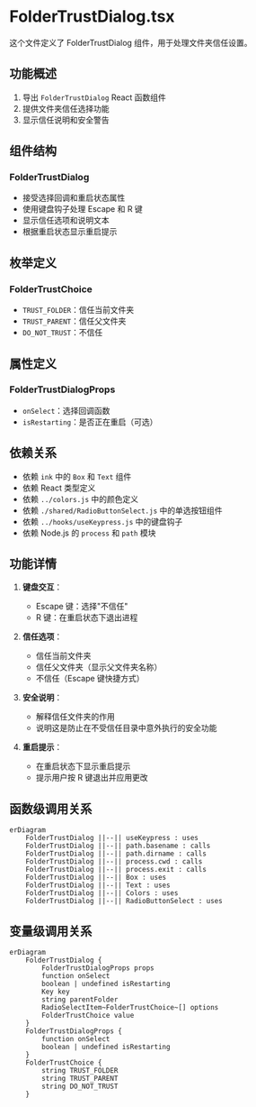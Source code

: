 # FolderTrustDialog.tsx

这个文件定义了 FolderTrustDialog 组件，用于处理文件夹信任设置。

## 功能概述

1. 导出 `FolderTrustDialog` React 函数组件
2. 提供文件夹信任选择功能
3. 显示信任说明和安全警告

## 组件结构

### FolderTrustDialog
- 接受选择回调和重启状态属性
- 使用键盘钩子处理 Escape 和 R 键
- 显示信任选项和说明文本
- 根据重启状态显示重启提示

## 枚举定义

### FolderTrustChoice
- `TRUST_FOLDER`：信任当前文件夹
- `TRUST_PARENT`：信任父文件夹
- `DO_NOT_TRUST`：不信任

## 属性定义

### FolderTrustDialogProps
- `onSelect`：选择回调函数
- `isRestarting`：是否正在重启（可选）

## 依赖关系

- 依赖 `ink` 中的 `Box` 和 `Text` 组件
- 依赖 React 类型定义
- 依赖 `../colors.js` 中的颜色定义
- 依赖 `./shared/RadioButtonSelect.js` 中的单选按钮组件
- 依赖 `../hooks/useKeypress.js` 中的键盘钩子
- 依赖 Node.js 的 `process` 和 `path` 模块

## 功能详情

1. **键盘交互**：
   - Escape 键：选择"不信任"
   - R 键：在重启状态下退出进程

2. **信任选项**：
   - 信任当前文件夹
   - 信任父文件夹（显示父文件夹名称）
   - 不信任（Escape 键快捷方式）

3. **安全说明**：
   - 解释信任文件夹的作用
   - 说明这是防止在不受信任目录中意外执行的安全功能

4. **重启提示**：
   - 在重启状态下显示重启提示
   - 提示用户按 R 键退出并应用更改

## 函数级调用关系

```mermaid
erDiagram
    FolderTrustDialog ||--|| useKeypress : uses
    FolderTrustDialog ||--|| path.basename : calls
    FolderTrustDialog ||--|| path.dirname : calls
    FolderTrustDialog ||--|| process.cwd : calls
    FolderTrustDialog ||--|| process.exit : calls
    FolderTrustDialog ||--|| Box : uses
    FolderTrustDialog ||--|| Text : uses
    FolderTrustDialog ||--|| Colors : uses
    FolderTrustDialog ||--|| RadioButtonSelect : uses
```

## 变量级调用关系

```mermaid
erDiagram
    FolderTrustDialog {
        FolderTrustDialogProps props
        function onSelect
        boolean | undefined isRestarting
        Key key
        string parentFolder
        RadioSelectItem~FolderTrustChoice~[] options
        FolderTrustChoice value
    }
    FolderTrustDialogProps {
        function onSelect
        boolean | undefined isRestarting
    }
    FolderTrustChoice {
        string TRUST_FOLDER
        string TRUST_PARENT
        string DO_NOT_TRUST
    }
```